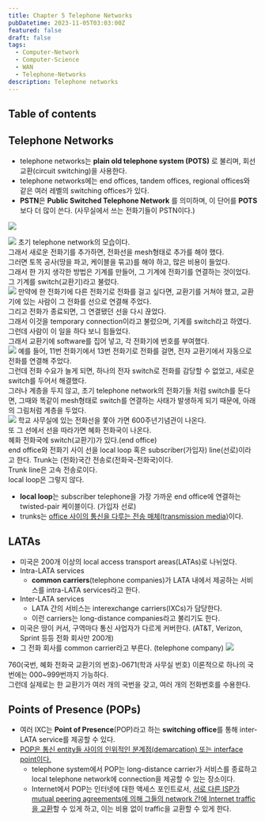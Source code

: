 ```yaml
---
title: Chapter 5 Telephone Networks
pubDatetime: 2023-11-05T03:03:00Z
featured: false
draft: false
tags:
  - Computer-Network
  - Computer-Science
  - WAN
  - Telephone-Networks
description: Telephone networks
---
```


## Table of contents

## Telephone Networks

- telephone networks는 **plain old telephone system (POTS)** 로 불리며, 회선 교환(circuit switching)을 사용한다.
- telephone networks에는 end offices, tandem offices, regional offices와 같은 여러 레벨의 switching offices가 있다.
- **PSTN**은 **Public Switched Telephone Network** 를 의미하며, 이 단어를 **POTS** 보다 더 많이 쓴다. (사무실에서 쓰는 전화기들이 PSTN이다.)

![](https://res.cloudinary.com/gyunseo-blog/image/upload/f_auto/v1699121405/image_o1y8l5.png)

![](https://res.cloudinary.com/gyunseo-blog/image/upload/f_auto/v1699121990/image_edwamq.png)
초기 telephone network의 모습이다.  
그래서 새로운 전화기를 추가하면, 전화선을 mesh형태로 추가를 해야 했다.  
그러면 토목 공사(땅을 파고, 케이블을 묶고)를 해야 하고, 많은 비용이 들었다.  
그래서 한 가지 생각한 방법은 기계를 만들어, 그 기계에 전화기를 연결하는 것이었다.  
그 기계를 switch(교환기)라고 불렀다.  
![](https://res.cloudinary.com/gyunseo-blog/image/upload/f_auto/v1699122584/image_jgajeh.png)
만약에 한 전화기에 다른 전화기로 전화를 걸고 싶다면, 교환기를 거쳐야 했고, 교환기에 있는 사람이 그 전화를 선으로 연결해 주었다.  
그리고 전화가 종료되면, 그 연결됐던 선을 다시 끊었다.  
그래서 이것을 temporary connection이라고 불렀으며, 기계를 switch라고 하였다.  
그런데 사람이 이 일을 하다 보니 힘들었다.  
그래서 교환기에 software를 집어 넣고, 각 전화기에 번호를 부여했다.  
![](https://res.cloudinary.com/gyunseo-blog/image/upload/f_auto/v1699122721/image_u3chyk.png)
예를 들어, 11번 전화기에서 13번 전화기로 전화를 걸면, 전자 교환기에서 자동으로 전화를 연결해 주었다.  
그런데 전화 수요가 늘게 되면, 하나의 전자 switch로 전화를 감당할 수 없었고, 새로운switch를 두어서 해결했다.  
그러나 계층을 두지 않고, 초기 telephone network의 전화기들 처럼 switch를 둔다면, 그때와 똑같이 mesh형태로 switch를 연결하는 사태가 발생하게 되기 때문에, 아래의 그림처럼 계층을 두었다.  
![](https://res.cloudinary.com/gyunseo-blog/image/upload/f_auto/v1699122869/image_qqjsgi.png)
학교 사무실에 있는 전화선을 쫓아 가면 600주년기념관이 나온다.  
또 그 선에서 선을 따라가면 혜화 전화국이 나온다.  
혜화 전화국에 switch(교환기)가 있다.(end office)  
end office와 전화기 사이 선을 local loop 혹은 subscriber(가입자) line(선로)이라고 한다.
Trunk는 (전화)국간 전송로(전화국-전화국)이다.  
Trunk line은 고속 전송로이다.  
local loop은 그렇지 않다.

- **local loop**는 subscriber telephone을 가장 가까운 end office에 연결하는 twisted-pair 케이블이다. (가입자 선로)
- trunks는 <u>office 사이의 통신을 다루는 전송 매체(transmission media)</u>이다.

## LATAs

- 미국은 200개 이상의 local access transport areas(LATAs)로 나뉘었다.
- Intra-LATA services
  - **common carriers**(telephone companies)가 LATA 내에서 제공하는 서비스를 intra-LATA services라고 한다.
- Inter-LATA services
  - LATA 간의 서비스는 interexchange carriers(IXCs)가 담당한다.
  - 이런 carriers는 long-distance companies라고 불리기도 한다.
- 미국은 땅이 커서, 구역마다 통신 사업자가 다르게 커버한다. (AT&T, Verizon, Sprint 등등 전화 회사만 200개)
- 그 전화 회사를 common carrier라고 부른다. (telephone company)
  ![](https://res.cloudinary.com/gyunseo-blog/image/upload/f_auto/v1699124155/image_lwfwt0.png)

760(국번, 혜화 전화국 교환기의 번호)-0671(학과 사무실 번호)
이론적으로 하나의 국번에는 000~999번까지 가능하다.  
그런데 실제로는 한 교환기가 여러 개의 국번을 갖고, 여러 개의 전화번호를 수용한다.

## Points of Presence (POPs)

- 여러 IXC는 **Point of Presence**(POP)라고 하는 **switching office**를 통해 inter-LATA service를 제공할 수 있다.
- <u>POP은 통신 entity들 사이의 인위적인 분계점(demarcation) 또는 interface point이다.</u>
  - telephone system에서 POP는 long-distance carrier가 서비스를 종료하고 local telephone network에 connection을 제공할 수 있는 장소이다.
  - Internet에서 POP는 인터넷에 대한 액세스 포인트로서, <u>서로 다른 ISP가 mutual peering agreements에 의해 그들의 network 간에 Internet traffic을 교환</u>할 수 있게 하고, 이는 비용 없이 traffic을 교환할 수 있게 한다.
